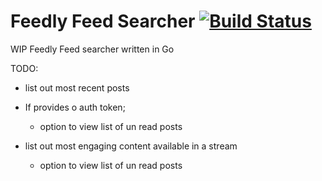 # Feedly Feed Searcher [![Build Status](https://travis-ci.org/jezzay/feedly-searcher.svg?branch=master)](https://travis-ci.org/jezzay/feedly-searcher)

WIP Feedly Feed searcher written in Go

TODO: 

 - list out most recent posts
 - If provides o auth token; 
    - option to view list of un read posts 
 
 - list out most engaging content available in a stream
   - option to view list of un read posts   